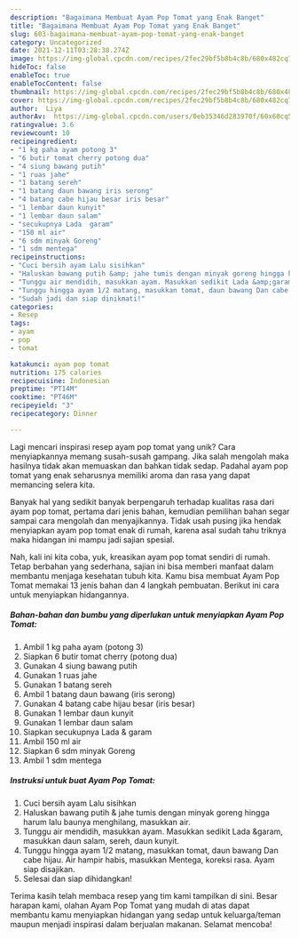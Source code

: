 ```yaml
---
description: "Bagaimana Membuat Ayam Pop Tomat yang Enak Banget"
title: "Bagaimana Membuat Ayam Pop Tomat yang Enak Banget"
slug: 603-bagaimana-membuat-ayam-pop-tomat-yang-enak-banget
category: Uncategorized
date: 2021-12-11T03:28:38.274Z
image: https://img-global.cpcdn.com/recipes/2fec29bf5b8b4c8b/680x482cq70/ayam-pop-tomat-foto-resep-utama.jpg
hideToc: false
enableToc: true
enableTocContent: false
thumbnail: https://img-global.cpcdn.com/recipes/2fec29bf5b8b4c8b/680x482cq70/ayam-pop-tomat-foto-resep-utama.jpg
cover: https://img-global.cpcdn.com/recipes/2fec29bf5b8b4c8b/680x482cq70/ayam-pop-tomat-foto-resep-utama.jpg
author:  Liya
authorAv:  https://img-global.cpcdn.com/users/0eb35346d283970f/60x60cq50/avatar.jpg
ratingvalue: 3.6
reviewcount: 10
recipeingredient:
- "1 kg paha ayam potong 3"
- "6 butir tomat cherry potong dua"
- "4 siung bawang putih"
- "1 ruas jahe"
- "1 batang sereh"
- "1 batang daun bawang iris serong"
- "4 batang cabe hijau besar iris besar"
- "1 lembar daun kunyit"
- "1 lembar daun salam"
- "secukupnya Lada  garam"
- "150 ml air"
- "6 sdm minyak Goreng"
- "1 sdm mentega"
recipeinstructions:
- "Cuci bersih ayam Lalu sisihkan"
- "Haluskan bawang putih &amp; jahe tumis dengan minyak goreng hingga harum lalu baunya menghilang, masukkan air."
- "Tunggu air mendidih, masukkan ayam. Masukkan sedikit Lada &amp;garam, masukkan daun salam, sereh, daun kunyit."
- "Tunggu hingga ayam 1/2 matang, masukkan tomat, daun bawang Dan cabe hijau. Air hampir habis, masukkan Mentega, koreksi rasa. Ayam siap disajikan."
- "Sudah jadi dan siap dinikmati!"
categories:
- Resep
tags:
- ayam
- pop
- tomat

katakunci: ayam pop tomat 
nutrition: 175 calories
recipecuisine: Indonesian
preptime: "PT14M"
cooktime: "PT46M"
recipeyield: "3"
recipecategory: Dinner

---
```



Lagi mencari inspirasi resep ayam pop tomat yang unik? Cara menyiapkannya memang susah-susah gampang. Jika salah mengolah maka hasilnya tidak akan memuaskan dan bahkan tidak sedap. Padahal ayam pop tomat yang enak seharusnya memiliki aroma dan rasa yang dapat memancing selera kita.




Banyak hal yang sedikit banyak berpengaruh terhadap kualitas rasa dari ayam pop tomat, pertama dari jenis bahan, kemudian pemilihan bahan segar sampai cara mengolah dan menyajikannya. Tidak usah pusing jika hendak menyiapkan ayam pop tomat enak di rumah, karena asal sudah tahu triknya maka hidangan ini mampu jadi sajian spesial.


Nah, kali ini kita coba, yuk, kreasikan ayam pop tomat sendiri di rumah. Tetap berbahan yang sederhana, sajian ini bisa memberi manfaat dalam membantu menjaga kesehatan tubuh kita. Kamu bisa membuat Ayam Pop Tomat memakai 13 jenis bahan dan 4 langkah pembuatan. Berikut ini cara untuk menyiapkan hidangannya.

<!--inarticleads1-->

##### Bahan-bahan dan bumbu yang diperlukan untuk menyiapkan Ayam Pop Tomat:

1. Ambil 1 kg paha ayam (potong 3)
1. Siapkan 6 butir tomat cherry (potong dua)
1. Gunakan 4 siung bawang putih
1. Gunakan 1 ruas jahe
1. Gunakan 1 batang sereh
1. Ambil 1 batang daun bawang (iris serong)
1. Gunakan 4 batang cabe hijau besar (iris besar)
1. Gunakan 1 lembar daun kunyit
1. Gunakan 1 lembar daun salam
1. Siapkan secukupnya Lada &amp; garam
1. Ambil 150 ml air
1. Siapkan 6 sdm minyak Goreng
1. Ambil 1 sdm mentega




<!--inarticleads2-->

##### Instruksi untuk buat Ayam Pop Tomat:

1. Cuci bersih ayam Lalu sisihkan
1. Haluskan bawang putih &amp; jahe tumis dengan minyak goreng hingga harum lalu baunya menghilang, masukkan air.
1. Tunggu air mendidih, masukkan ayam. Masukkan sedikit Lada &amp;garam, masukkan daun salam, sereh, daun kunyit.
1. Tunggu hingga ayam 1/2 matang, masukkan tomat, daun bawang Dan cabe hijau. Air hampir habis, masukkan Mentega, koreksi rasa. Ayam siap disajikan.
1. Selesai dan siap dihidangkan!



Terima kasih telah membaca resep yang tim kami tampilkan di sini. Besar harapan kami, olahan Ayam Pop Tomat yang mudah di atas dapat membantu kamu menyiapkan hidangan yang sedap untuk keluarga/teman maupun menjadi inspirasi dalam berjualan makanan. Selamat mencoba!
